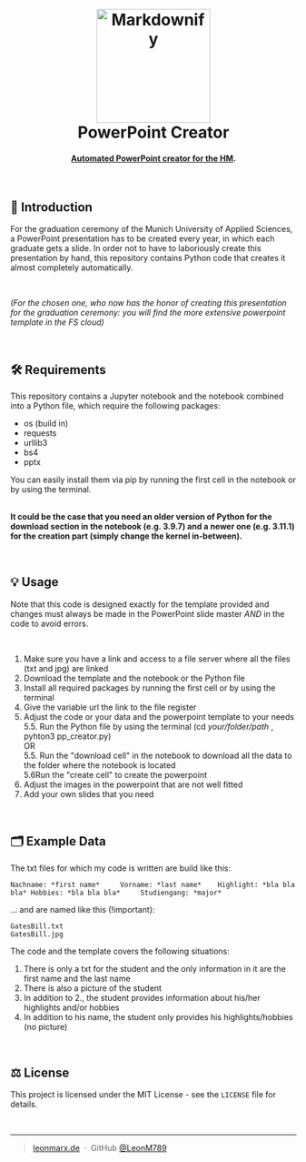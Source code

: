 <h1 align="center">
  <br>
  <a href="https://leonmarx.de"><img src="https://leonmarx.de/other_pictures/github_logo.jpeg" alt="Markdownify" width="200"></a>
  <br>
  PowerPoint Creator
  <br>
</h1>

<h4 align="center"><b><u>Automated PowerPoint creator for the <a href="https://hm.edu" target="_blank">HM</b></u></a>.</h4>

<!---
<p align="center">
  <a href="#introduction">Introduction</a> •
  <a href="#Requirements">Requirements</a> •
  <a href="#Usage">Usage</a> •
  <a href="#Example-function">Example Function</a> •
  <a href="#related">Related</a> •
  <a href="#license">License</a>
</p>
--->
 
<br>

## 📝 Introduction
For the graduation ceremony of the Munich University of Applied Sciences, a PowerPoint presentation has to be created every year, in which each graduate gets a slide. In order not to have to laboriously create this presentation by hand, this repository contains Python code that creates it almost completely automatically.

<br>

*(For the chosen one, who now has the honor of creating this presentation for the graduation ceremony: you will find the more extensive powerpoint template in the FS cloud)*

<br>

## 🛠️ Requirements
This repository contains a Jupyter notebook and the notebook combined into a Python file, which require the following packages:
<ul>
  <li>os (build in)</li>
  <li>requests</li>
  <li>urllib3</li>
  <li>bs4</li>
  <li>pptx</li>
</ul>
You can easily install them via pip by running the first cell in the notebook or by using the terminal.

<br>
<br>

**It could be the case that you need an older version of Python for the download section in the notebook (e.g. 3.9.7) and a newer one (e.g. 3.11.1) for the creation part (simply change the kernel in-between).**

<br>

## 💡 Usage
Note that this code is designed exactly for the template provided and changes must always be made in the PowerPoint slide master *AND* in the code to avoid errors.

<br>

1. Make sure you have a link and access to a file server where all the files (txt and jpg) are linked
2. Download the template and the notebook or the Python file
3. Install all required packages by running the first cell or by using the terminal
4. Give the variable url the link to the file register
5. Adjust the code or your data and the powerpoint template to your needs <br>
    5.5. Run the Python file by using the terminal (cd *your/folder/path* , pyhton3 pp_creator.py) <br>
    OR <br>
    5.5. Run the "download cell" in the notebook to download all the data to the folder where the notebook is located <br>
    5.6Run the "create cell" to create the powerpoint <br>
6. Adjust the images in the powerpoint that are not well fitted <br>
7. Add your own slides that you need

<br>

## 🗂️ Example Data
The txt files for which my code is written are build like this: 

```
Nachname: *first name*     Vorname: *last name*    Highlight: *bla bla bla* Hobbies: *bla bla bla*     Studiengang: *major* 
```
... and are named like this (!important):
```
GatesBill.txt
GatesBill.jpg
```

The code and the template covers the following situations:
1. There is only a txt for the student and the only information in it are the first name and the last name
2. There is also a picture of the student
3. In addition to 2., the student provides information about his/her highlights and/or hobbies 
3. In addition to his name, the student only provides his highlights/hobbies (no picture)

<br>
<!---
## 🧡 You may also like...

- [FlappyBird AI](https://github.com/LeonM789/FlappyBirdAI.git) - A neural network in Python

<br>
--->

## ⚖️ License

This project is licensed under the MIT License - see the `LICENSE` file for details.

<br>

---

> [leonmarx.de](https://www.leonmarx.de) &nbsp;&middot;&nbsp;
> GitHub [@LeonM789](https://github.com/LeonM789) 
